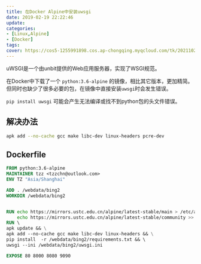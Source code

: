 ```yaml
---
title: 在Docker Alpine中安装uwsgi
date: 2019-02-19 22:22:46
update:
categories:
- [Linux,Alpine]
- [Docker]
tags:
cover: https://cos5-1255991898.cos.ap-chongqing.myqcloud.com/tk/20211023-uwsgi.png
---
```

uWSGI是一个由unbit提供的Web应用服务器，实现了WSGI规范。

在Docker中下载了一个 `python:3.6-alpine` 的镜像，相比其它版本，更加精简。但同时也缺少了很多必要的包，在镜像中直接安装`uwsgi`时会发生错误。

`pip install uwsgi` 可能会产生无法编译或找不到python包的头文件错误。

## 解决办法

```bash
apk add --no-cache gcc make libc-dev linux-headers pcre-dev
```

## Dockerfile 
```dockerfile
FROM python:3.6-alpine
MAINTAINER tzz <tzzchn@outlook.com>
ENV TZ "Asia/Shanghai"

ADD . /webdata/bing2
WORKDIR /webdata/bing2


RUN echo https://mirrors.ustc.edu.cn/alpine/latest-stable/main > /etc/apk/repositories; \
    echo https://mirrors.ustc.edu.cn/alpine/latest-stable/community >> /etc/apk/repositories
RUN \ 
apk update && \
apk add --no-cache gcc make libc-dev linux-headers && \
pip install  -r /webdata/bing2/requirements.txt && \ 
uwsgi --ini /webdata/bing2/uwsgi.ini

EXPOSE 80 8000 8080 9090
```
